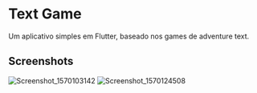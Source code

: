 # Text Game

Um aplicativo simples em Flutter, baseado nos games de adventure text.

## Screenshots

![Screenshot_1570103142](https://user-images.githubusercontent.com/30444471/66150636-00cd2e00-e5ec-11e9-860a-a21075866198.png)
![Screenshot_1570124508](https://user-images.githubusercontent.com/30444471/66150637-00cd2e00-e5ec-11e9-83e4-e17c3bce0c55.png)

